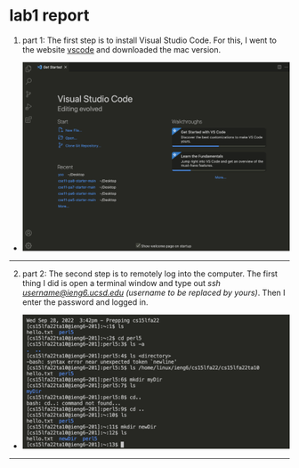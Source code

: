 # lab1 report
1. part 1: The first step is to install Visual Studio Code. For this, I went to the website [vscode](https://code.visualstudio.com/download) and downloaded the mac version.
* <img src="https://github.com/josephjo7star/labreport1/blob/main/image1.png" />
---
2. part 2: The second step is to remotely log into the computer. The first thing I did is open a terminal window and type out *ssh username@ieng6.ucsd.edu (username to be replaced by yours)*. Then I enter the password and logged in.
* ![my result](https://github.com/josephjo7star/labreport1/blob/main/image2.png)
---
